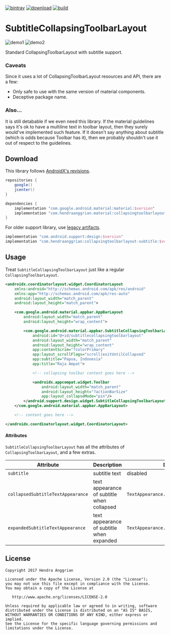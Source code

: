 [![bintray](https://img.shields.io/badge/bintray-material-brightgreen.svg)](https://bintray.com/hendraanggrian/material)
[![download](https://api.bintray.com/packages/hendraanggrian/material/collapsingtoolbarlayout-subtitle/images/download.svg)](https://bintray.com/hendraanggrian/material/collapsingtoolbarlayout-subtitle/_latestVersion)
[![build](https://travis-ci.com/hendraanggrian/collapsingtoolbarlayout-subtitle.svg)](https://travis-ci.com/hendraanggrian/collapsingtoolbarlayout-subtitle)

SubtitleCollapsingToolbarLayout
===============================
![demo1][demo1]
![demo2][demo2]

Standard CollapsingToolbarLayout with subtitle support.

### Caveats
Since it uses a lot of CollapsingToolbarLayout resources and API, there are a few: 
* Only safe to use with the same version of material components.
* Deceptive package name.

### Also...
It is still detabable if we even need this library.
If the material guidelines says it's ok to have a multiline text in toolbar layout,
then they surely would've implemented such feature.
If it doesn't say anything about subtitle (which is odds because Toolbar has it),
then we probably shouldn't use it out of respect to the guidelines.

Download
--------
This library follows [AndroidX's revisions][androidx-rn].

```gradle
repositories {
    google()
    jcenter()
}

dependencies {
    implementation "com.google.android.material:material:$version"
    implementation "com.hendraanggrian.material:collapsingtoolbarlayout-subtitle:$version"
}
```

For older support library, use [legacy artifacts](https://bintray.com/hendraanggrian/maven/collapsingtoolbarlayout-subtitle).

```gradle
implementation "com.android.support:design:$version"
implementation "com.hendraanggrian:collapsingtoolbarlayout-subtitle:$version"
```

Usage
-----
Treat `SubtitleCollapsingToolbarLayout` just like a regular `CollapsingToolbarLayout`.

```xml
<androidx.coordinatorlayout.widget.CoordinatorLayout
    xmlns:android="http://schemas.android.com/apk/res/android"
    xmlns:app="http://schemas.android.com/apk/res-auto"
    android:layout_width="match_parent"
    android:layout_height="match_parent">

    <com.google.android.material.appbar.AppBarLayout
        android:layout_width="match_parent"
        android:layout_height="wrap_content">

        <com.google.android.material.appbar.SubtitleCollapsingToolbarLayout
            android:id="@+id/subtitlecollapsingtoolbarlayout"
            android:layout_width="match_parent"
            android:layout_height="wrap_content"
            app:contentScrim="?colorPrimary"
            app:layout_scrollFlags="scroll|exitUntilCollapsed"
            app:subtitle="Papua, Indonesia"
            app:title="Raja Ampat">

            <!-- collapsing toolbar content goes here -->

            <androidx.appcompat.widget.Toolbar
                android:layout_width="match_parent"
                android:layout_height="?actionBarSize"
                app:layout_collapseMode="pin"/>
        </android.support.design.widget.SubtitleCollapsingToolbarLayout>
    </com.google.android.material.appbar.AppBarLayout>

    <!-- content goes here -->

</androidx.coordinatorlayout.widget.CoordinatorLayout>
```

#### Attributes
`SubtitleCollapsingToolbarLayout` has all the attributes of `CollapsingToolbarLayout`,
and a few extras.

| Attribute                         | Description                                | Default value/behavior                               |
|-----------------------------------|--------------------------------------------|------------------------------------------------------|
| `subtitle`                        | subtitle text                              | disabled                                             |
| `collapsedSubtitleTextAppearance` | text appearance of subtitle when collapsed | `TextAppearance.AppCompat.Widget.ActionBar.Subtitle` |
| `expandedSubtitleTextAppearance`  | text appearance of subtitle when expanded  | `TextAppearance.AppCompat.Headline`                  |

License
-------
    Copyright 2017 Hendra Anggrian

    Licensed under the Apache License, Version 2.0 (the "License");
    you may not use this file except in compliance with the License.
    You may obtain a copy of the License at

       http://www.apache.org/licenses/LICENSE-2.0

    Unless required by applicable law or agreed to in writing, software
    distributed under the License is distributed on an "AS IS" BASIS,
    WITHOUT WARRANTIES OR CONDITIONS OF ANY KIND, either express or implied.
    See the License for the specific language governing permissions and
    limitations under the License.

[demo1]: /art/demo1.gif
[demo2]: /art/demo2.gif
[androidx-rn]: https://developer.android.com/topic/libraries/support-library/androidx-rn
